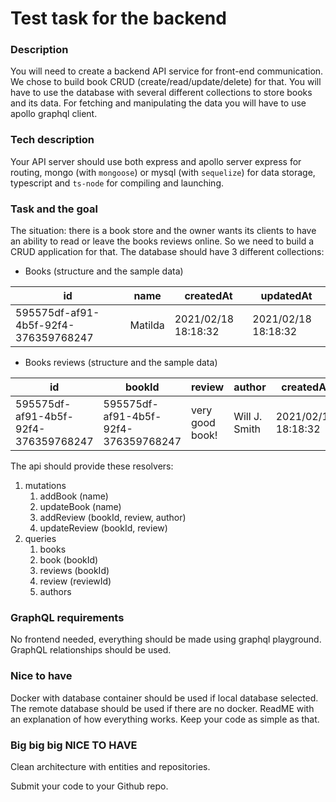 # Test task for the backend

### Description

You will need to create a backend API service for front-end communication. We chose to build book CRUD (create/read/update/delete) for that. You will have to use the database with several different collections to store books and its data. For fetching and manipulating the data you will have to use apollo graphql client.

### Tech description
Your API server should use both express and apollo server express for routing, mongo (with `mongoose`) or mysql (with `sequelize`) for data storage, typescript and `ts-node` for compiling and launching. 

### Task and the goal
The situation: there is a book store and the owner wants its clients to have an ability to read or leave the books reviews online. So we need to build a CRUD application for that. The database should have 3 different collections:

- Books (structure and the sample data)

id  | name | createdAt | updatedAt
------------- | ------------- | ------------- | -------------
595575df-af91-4b5f-92f4-376359768247 | Matilda | 2021/02/18 18:18:32 | 2021/02/18 18:18:32

- Books reviews (structure and the sample data)

id  | bookId | review | author | createdAt | updatedAt
------------- | ------------- | ------------- | ------------- | ------------- | -------------
595575df-af91-4b5f-92f4-376359768247 | 595575df-af91-4b5f-92f4-376359768247 | very good book! | Will J. Smith | 2021/02/18 18:18:32 | 2021/02/18 18:18:32

The api should provide these resolvers:

1. mutations
   1. addBook (name)
   2. updateBook (name)
   3. addReview (bookId, review, author)
   4. updateReview (bookId, review)
3. queries
   1. books
   2. book (bookId)
   3. reviews (bookId)
   4. review (reviewId)
   5. authors

### GraphQL requirements
No frontend needed, everything should be made using graphql playground. GraphQL relationships should be used.

### Nice to have
Docker with database container should be used if local database selected. The remote database should be used if there are no docker. ReadME with an explanation of how everything works. Keep your code as simple as that. 

### Big big big NICE TO HAVE
Clean architecture with entities and repositories. 

Submit your code to your Github repo.
